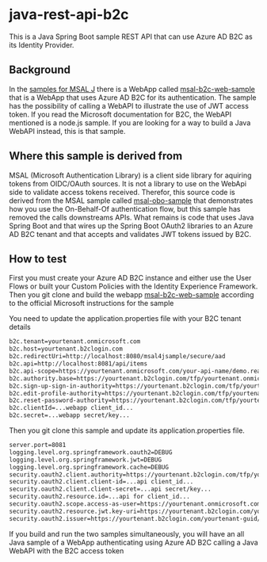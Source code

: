 # java-rest-api-b2c
This is a Java Spring Boot sample REST API that can use Azure AD B2C as its Identity Provider.

## Background
In the [samples for MSAL J](https://github.com/AzureAD/microsoft-authentication-library-for-java) there is a WebApp called [msal-b2c-web-sample](https://github.com/AzureAD/microsoft-authentication-library-for-java/tree/dev/src/samples/msal-b2c-web-sample) that is a WebApp that uses Azure AD B2C for its authentication. The sample has the possibility of calling a WebAPI to illustrate the use of JWT access token. If you read the Microsoft documentation for B2C, the WebAPI mentioned is a node.js sample. If you are looking for a way to build a Java WebAPI instead, this is that sample.

## Where this sample is derived from
MSAL (Microsoft Authentication Library) is a client side library for aquiring tokens from OIDC/OAuth sources. It is not a library to use on the WebApi side to validate access tokens received. Therefor, this source code is derived from the MSAL sample called [msal-obo-sample](https://github.com/AzureAD/microsoft-authentication-library-for-java/tree/dev/src/samples/msal-obo-sample) that demonstrates how you use the On-Behalf-Of authentication flow, but this sample has removed the calls downstreams APIs. What remains is code that uses Java Spring Boot and that wires up the Spring Boot OAuth2 libraries to an Azure AD B2C tenant and that accepts and validates JWT tokens issued by B2C. 

## How to test
First you must create your Azure AD B2C instance and either use the User Flows or built your Custom Policies with the Identity Experience Framework. Then you git clone and build the webapp [msal-b2c-web-sample](https://github.com/AzureAD/microsoft-authentication-library-for-java/tree/dev/src/samples/msal-b2c-web-sample) according to the official Microsoft instructions for the sample

You need to update the application.properties file with your B2C tenant details
```XML
b2c.tenant=yourtenant.onmicrosoft.com
b2c.host=yourtenant.b2clogin.com
b2c.redirectUri=http://localhost:8080/msal4jsample/secure/aad
b2c.api=http://localhost:8081/api/items
b2c.api-scope=https://yourtenant.onmicrosoft.com/your-api-name/demo.read
b2c.authority.base=https://yourtenant.b2clogin.com/tfp/yourtenant.onmicrosoft.com/
b2c.sign-up-sign-in-authority=https://yourtenant.b2clogin.com/tfp/yourtenant.onmicrosoft.com/b2c_1a_signup_signin/
b2c.edit-profile-authority=https://yourtenant.b2clogin.com/tfp/yourtenant.onmicrosoft.com/b2c_1a_edit_profile/
b2c.reset-password-authority=https://yourtenant.b2clogin.com/tfp/yourtenant.onmicrosoft.com/b2c_1a_resetpassword/
b2c.clientId=...webapp client_id...
b2c.secret=...webapp secret/key...
```

Then you git clone this sample and update its application.properties file. 

```XML
server.port=8081
logging.level.org.springframework.oauth2=DEBUG
logging.level.org.springframework.jwt=DEBUG
logging.level.org.springframework.cache=DEBUG
security.oauth2.client.authority=https://yourtenant.b2clogin.com/tfp/yourtenant.onmicrosoft.com/
security.oauth2.client.client-id=...api client_id...
security.oauth2.client.client-secret=...api secret/key...
security.oauth2.resource.id=...api for client_id...
security.oauth2.scope.access-as-user=https://yourtenant.onmicrosoft.com/your-api-name/demo.read
security.oauth2.resource.jwt.key-uri=https://yourtenant.b2clogin.com/yourtenant.onmicrosoft.com/discovery/v2.0/keys?p=b2c_1a_signup_signin
security.oauth2.issuer=https://yourtenant.b2clogin.com/yourtenant-guid/v2.0/
```

If you build and run the two samples simultaneously, you will have an all Java sample of a WebApp authenticating using Azure AD B2C calling a Java WebAPI with the B2C access token
